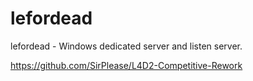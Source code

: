 # lefordead
lefordead - Windows dedicated server and listen server.

https://github.com/SirPlease/L4D2-Competitive-Rework

